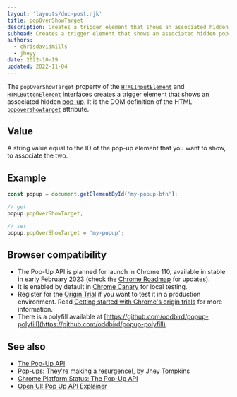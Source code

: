 ```yaml
---
layout: 'layouts/doc-post.njk'
title: popOverShowTarget
description: Creates a trigger element that shows an associated hidden pop-up.
subhead: Creates a trigger element that shows an associated hidden pop-up.
authors:
  - chrisdavidmills
  - jheyy
date: 2022-10-19
updated: 2022-11-04
---
```


The `popOverShowTarget` property of the [`HTMLInputElement`](https://developer.mozilla.org/docs/Web/API/HTMLInputElement) and [`HTMLButtonElement`](https://developer.mozilla.org/docs/Web/API/HTMLButtonElement) interfaces creates a trigger element that shows an associated hidden [pop-up](/docs/web-platform/pop-up-api/). It is the DOM definition of the HTML [`popovershowtarget`](/docs/web-platform/pop-up-api/popovershowtarget-attribute) attribute.

## Value

A string value equal to the ID of the pop-up element that you want to show, to associate the two.

## Example

```js
const popup = document.getElementById('my-popup-btn');

// get
popup.popOverShowTarget;

// set
popup.popOverShowTarget = 'my-popup';
```

## Browser compatibility

* The Pop-Up API is planned for launch in Chrome 110, available in stable in early February 2023 (check the [Chrome Roadmap](https://chromestatus.com/roadmap) for updates).
* It is enabled by default in [Chrome Canary](https://www.google.com/chrome/canary/) for local testing.  
* Register for the [Origin Trial](/origintrials/#/view_trial/4500221927649968129) if you want to test it in a production environment. Read [Getting started with Chrome's origin trials](/docs/web-platform/origin-trials/) for more information.
* There is a polyfill available at [https://github.com/oddbird/popup-polyfill](https://github.com/oddbird/popup-polyfill).

## See also

* [The Pop-Up API](/docs/web-platform/pop-up-api/)
* [Pop-ups: They're making a resurgence!](/blog/pop-ups-theyre-making-a-resurgence/), by Jhey Tompkins
* [Chrome Platform Status: The Pop-Up API](https://chromestatus.com/feature/5463833265045504) 
* [Open UI: Pop Up API Explainer](https://open-ui.org/components/popup.research.explainer)